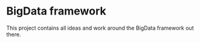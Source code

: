 BigData framework
==============

This project contains all ideas and work around the BigData framework
out there.
